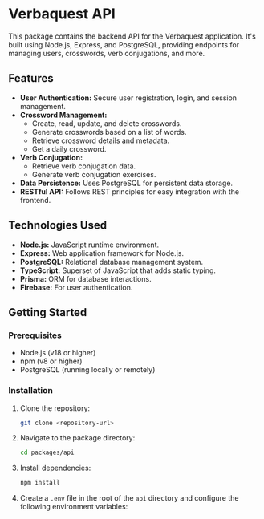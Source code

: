 # Verbaquest API

This package contains the backend API for the Verbaquest application. It's built using Node.js, Express, and PostgreSQL, providing endpoints for managing users, crosswords, verb conjugations, and more.

## Features

-   **User Authentication:** Secure user registration, login, and session management.
-   **Crossword Management:**
    -   Create, read, update, and delete crosswords.
    -   Generate crosswords based on a list of words.
    -   Retrieve crossword details and metadata.
    -   Get a daily crossword.
-   **Verb Conjugation:**
    -   Retrieve verb conjugation data.
    -   Generate verb conjugation exercises.
-   **Data Persistence:** Uses PostgreSQL for persistent data storage.
-   **RESTful API:** Follows REST principles for easy integration with the frontend.

## Technologies Used

-   **Node.js:** JavaScript runtime environment.
-   **Express:** Web application framework for Node.js.
-   **PostgreSQL:** Relational database management system.
-   **TypeScript:** Superset of JavaScript that adds static typing.
-   **Prisma:** ORM for database interactions.
- **Firebase:** For user authentication.

## Getting Started

### Prerequisites

-   Node.js (v18 or higher)
-   npm (v8 or higher)
-   PostgreSQL (running locally or remotely)

### Installation

1.  Clone the repository:

    ```bash
    git clone <repository-url>
    ```

2.  Navigate to the package directory:

    ```bash
    cd packages/api
    ```

3.  Install dependencies:

    ```bash
    npm install
    ```

4.  Create a `.env` file in the root of the `api` directory and configure the following environment variables:

    